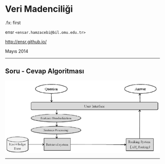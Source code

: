 #   Veri Madenciliği

.fx: first

ensr `<ensar.hamzacebi@bil.omu.edu.tr>`

http://ensr.github.io/

Mayıs 2014

---

##  Soru - Cevap Algoritması

![Soru Cevap Algoritması](media/ibm)

---
